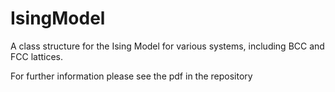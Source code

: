 # IsingModel
A class structure for the Ising Model for various systems, including BCC and FCC lattices. 

For further information please see the pdf in the repository 
